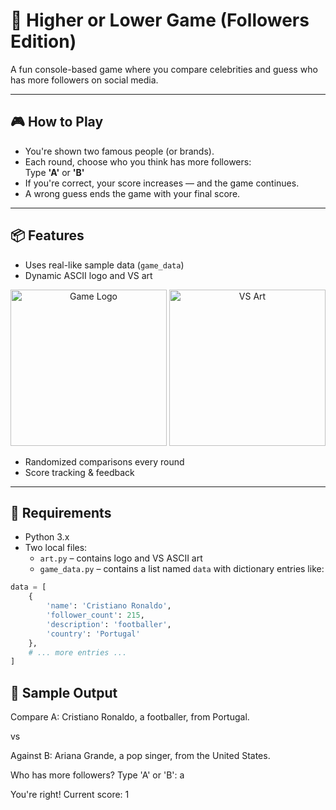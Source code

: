 # 🔺 Higher or Lower Game (Followers Edition)

A fun console-based game where you compare celebrities and guess who has more followers on social media.

---

## 🎮 How to Play

- You're shown two famous people (or brands).  
- Each round, choose who you think has more followers:  
  Type **'A'** or **'B'**  
- If you're correct, your score increases — and the game continues.  
- A wrong guess ends the game with your final score.

---

## 📦 Features

- Uses real-like sample data (`game_data`)  
- Dynamic ASCII logo and VS art  

<p align="center">
  <img src="https://github.com/user-attachments/assets/e87b2bbe-f562-4f8c-a086-d26db6e09e45" width="250" alt="Game Logo" />  
  <img src="https://github.com/user-attachments/assets/eccabf36-0c10-4c2f-8e8c-add81729dec4" width="250" alt="VS Art" />
</p>

- Randomized comparisons every round  
- Score tracking & feedback  

---

## 🧰 Requirements

- Python 3.x  
- Two local files:  
  - `art.py` – contains logo and VS ASCII art  
  - `game_data.py` – contains a list named `data` with dictionary entries like:

```python
data = [
    {
        'name': 'Cristiano Ronaldo',
        'follower_count': 215,
        'description': 'footballer',
        'country': 'Portugal'
    },
    # ... more entries ...
]
```
## 🧠 Sample Output

Compare A: Cristiano Ronaldo, a footballer, from Portugal.

vs

Against B: Ariana Grande, a pop singer, from the United States.

Who has more followers? Type 'A' or 'B': a

You're right! Current score: 1
